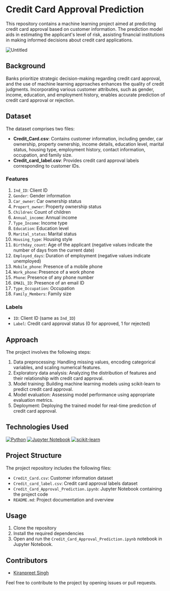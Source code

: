 # Credit Card Approval Prediction

This repository contains a machine learning project aimed at predicting credit card approval based on customer information. The prediction model aids in estimating the applicant's level of risk, assisting financial institutions in making informed decisions about credit card applications.

![Untitled](https://github.com/Kiranpreetsingh/Data_science/assets/55728235/cadaacb4-371c-4848-995d-687727020f03)

## Background

Banks prioritize strategic decision-making regarding credit card approval, and the use of machine learning approaches enhances the quality of credit judgments. Incorporating various customer attributes, such as gender, income, education, and employment history, enables accurate prediction of credit card approval or rejection.

## Dataset

The dataset comprises two files:

- **Credit_Card.csv**: Contains customer information, including gender, car ownership, property ownership, income details, education level, marital status, housing type, employment history, contact information, occupation, and family size.
- **Credit_card_label.csv**: Provides credit card approval labels corresponding to customer IDs.

### Features

1. `Ind_ID`: Client ID
2. `Gender`: Gender information
3. `Car_owner`: Car ownership status
4. `Propert_owner`: Property ownership status
5. `Children`: Count of children
6. `Annual_income`: Annual income
7. `Type_Income`: Income type
8. `Education`: Education level
9. `Marital_status`: Marital status
10. `Housing_type`: Housing style
11. `Birthday_count`: Age of the applicant (negative values indicate the number of days from the current date)
12. `Employed_days`: Duration of employment (negative values indicate unemployed)
13. `Mobile_phone`: Presence of a mobile phone
14. `Work_phone`: Presence of a work phone
15. `Phone`: Presence of any phone number
16. `EMAIL_ID`: Presence of an email ID
17. `Type_Occupation`: Occupation
18. `Family_Members`: Family size

### Labels

- `ID`: Client ID (same as `Ind_ID`)
- `Label`: Credit card approval status (0 for approved, 1 for rejected)

## Approach

The project involves the following steps:

1. Data preprocessing: Handling missing values, encoding categorical variables, and scaling numerical features.
2. Exploratory data analysis: Analyzing the distribution of features and their relationship with credit card approval.
3. Model training: Building machine learning models using scikit-learn to predict credit card approval.
4. Model evaluation: Assessing model performance using appropriate evaluation metrics.
5. Deployment: Deploying the trained model for real-time prediction of credit card approval.

## Technologies Used

[![Python](https://upload.wikimedia.org/wikipedia/commons/c/c3/Python-logo-notext.svg)](https://www.python.org/)
[![Jupyter Notebook](https://upload.wikimedia.org/wikipedia/commons/3/38/Jupyter_logo.svg)](https://jupyter.org/)
[![scikit-learn](https://upload.wikimedia.org/wikipedia/commons/0/05/Scikit_learn_logo_small.svg)](https://scikit-learn.org/)


## Project Structure

The project repository includes the following files:

- `Credit_Card.csv`: Customer information dataset
- `Credit_card_label.csv`: Credit card approval labels dataset
- `Credit_Card_Approval_Prediction.ipynb`: Jupyter Notebook containing the project code
- `README.md`: Project documentation and overview

## Usage

1. Clone the repository
2. Install the required dependencies
3. Open and run the `Credit_Card_Approval_Prediction.ipynb` notebook in Jupyter Notebook.

## Contributors

- [Kiranpreet Singh](https://github.com/Kiranpreetsingh)

Feel free to contribute to the project by opening issues or pull requests.



